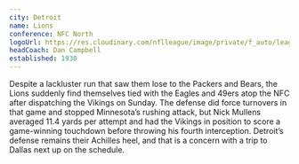```yaml
---
city: Detroit
name: Lions
conference: NFC North
logoUrl: https://res.cloudinary.com/nflleague/image/private/f_auto/league/ocvxwnapdvwevupe4tpr
headCoach: Dan Campbell
established: 1930
---
```


Despite a lackluster run that saw them lose to the Packers and Bears, the Lions suddenly find themselves tied with the Eagles and 49ers atop the NFC after dispatching the Vikings on Sunday. The defense did force turnovers in that game and stopped Minnesota’s rushing attack, but Nick Mullens averaged 11.4 yards per attempt and had the Vikings in position to score a game-winning touchdown before throwing his fourth interception. Detroit’s defense remains their Achilles heel, and that is a concern with a trip to Dallas next up on the schedule.
